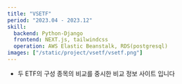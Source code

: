 ```yaml
---
title: "VSETF"
period: "2023.04 - 2023.12"
skill:
  backend: Python-Django
  frontend: NEXT.js, tailwindcss
  operation: AWS Elastic Beanstalk, RDS(postgresql)
images: ["/static/project/vsetf/vsetf.png"]
---
```


- 두 ETF의 구성 종목의 비교를 중시한 비교 정보 사이트 입니다
